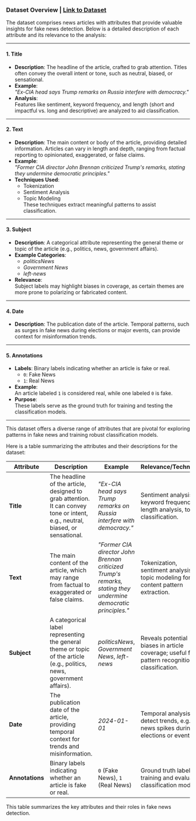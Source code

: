 ### Dataset Overview | [Link to Dataset](https://drive.google.com/drive/folders/1V5cqA-cthmVbMvjg0lesgSS6N35-7fnY?usp=sharing)

The dataset comprises news articles with attributes that provide valuable insights for fake news detection. Below is a detailed description of each attribute and its relevance to the analysis:

---

#### **1. Title**
- **Description**: The headline of the article, crafted to grab attention. Titles often convey the overall intent or tone, such as neutral, biased, or sensational.
- **Example**:  
  *"Ex-CIA head says Trump remarks on Russia interfere with democracy."*
- **Analysis**:  
  Features like sentiment, keyword frequency, and length (short and impactful vs. long and descriptive) are analyzed to aid classification.

---

#### **2. Text**
- **Description**: The main content or body of the article, providing detailed information. Articles can vary in length and depth, ranging from factual reporting to opinionated, exaggerated, or false claims.
- **Example**:  
  *"Former CIA director John Brennan criticized Trump's remarks, stating they undermine democratic principles."*
- **Techniques Used**:  
  - Tokenization  
  - Sentiment Analysis  
  - Topic Modeling  
These techniques extract meaningful patterns to assist classification.

---

#### **3. Subject**
- **Description**: A categorical attribute representing the general theme or topic of the article (e.g., politics, news, government affairs).  
- **Example Categories**:  
  - *politicsNews*  
  - *Government News*  
  - *left-news*  
- **Relevance**:  
  Subject labels may highlight biases in coverage, as certain themes are more prone to polarizing or fabricated content.

---

#### **4. Date**
- **Description**: The publication date of the article. Temporal patterns, such as surges in fake news during elections or major events, can provide context for misinformation trends.

---

#### **5. Annotations**
- **Labels**: Binary labels indicating whether an article is fake or real.
  - `0`: Fake News  
  - `1`: Real News  
- **Example**:  
  An article labeled `1` is considered real, while one labeled `0` is fake.
- **Purpose**:  
  These labels serve as the ground truth for training and testing the classification models.

---

This dataset offers a diverse range of attributes that are pivotal for exploring patterns in fake news and training robust classification models.


Here is a table summarizing the attributes and their descriptions for the dataset:

| **Attribute**  | **Description**                                                                 | **Example**                                               | **Relevance/Techniques**                                                                 |
|----------------|---------------------------------------------------------------------------------|-----------------------------------------------------------|-----------------------------------------------------------------------------------------|
| **Title**      | The headline of the article, designed to grab attention. It can convey tone or intent, e.g., neutral, biased, or sensational. | *"Ex-CIA head says Trump remarks on Russia interfere with democracy."* | Sentiment analysis, keyword frequency, length analysis, tone classification.            |
| **Text**       | The main content of the article, which may range from factual to exaggerated or false claims. | *"Former CIA director John Brennan criticized Trump's remarks, stating they undermine democratic principles."* | Tokenization, sentiment analysis, topic modeling for content pattern extraction.       |
| **Subject**    | A categorical label representing the general theme or topic of the article (e.g., politics, news, government affairs). | *politicsNews*, *Government News*, *left-news*            | Reveals potential biases in article coverage; useful for pattern recognition and classification. |
| **Date**       | The publication date of the article, providing temporal context for trends and misinformation. | *2024-01-01*                                             | Temporal analysis to detect trends, e.g., fake news spikes during elections or events.   |
| **Annotations**| Binary labels indicating whether an article is fake or real.                       | `0` (Fake News), `1` (Real News)                          | Ground truth labels for training and evaluating classification models.                  |

This table summarizes the key attributes and their roles in fake news detection.
